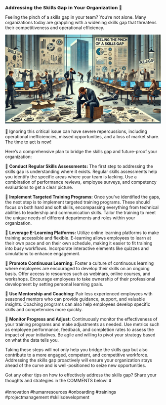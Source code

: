 𝗔𝗱𝗱𝗿𝗲𝘀𝘀𝗶𝗻𝗴 𝘁𝗵𝗲 𝗦𝗸𝗶𝗹𝗹𝘀 𝗚𝗮𝗽 𝗶𝗻 𝗬𝗼𝘂𝗿 𝗢𝗿𝗴𝗮𝗻𝗶𝘇𝗮𝘁𝗶𝗼𝗻 🚀

Feeling the pinch of a skills gap in your team? You’re not alone. Many organizations today are grappling with a widening skills gap that threatens their competitiveness and operational efficiency.

![skills gap](./images/032-skills.png)

📌 Ignoring this critical issue can have severe repercussions, including operational inefficiencies, missed opportunities, and a loss of market share. The time to act is now!

Here’s a comprehensive plan to bridge the skills gap and future-proof your organization:

🎯 **Conduct Regular Skills Assessments:** The first step to addressing the skills gap is understanding where it exists. Regular skills assessments help you identify the specific areas where your team is lacking. Use a combination of performance reviews, employee surveys, and competency evaluations to get a clear picture.

🎯 **Implement Targeted Training Programs:** Once you've identified the gaps, the next step is to implement targeted training programs. These should focus on both hard and soft skills, encompassing everything from technical abilities to leadership and communication skills. Tailor the training to meet the unique needs of different departments and roles within your organization.

🎯 **Leverage E-Learning Platforms:** Utilize online learning platforms to make training accessible and flexible. E-learning allows employees to learn at their own pace and on their own schedule, making it easier to fit training into busy workflows. Incorporate interactive elements like quizzes and simulations to enhance engagement.

🎯 **Promote Continuous Learning:** Foster a culture of continuous learning where employees are encouraged to develop their skills on an ongoing basis. Offer access to resources such as webinars, online courses, and workshops. Encourage employees to take ownership of their professional development by setting personal learning goals.

🎯 **Use Mentorship and Coaching:** Pair less experienced employees with seasoned mentors who can provide guidance, support, and valuable insights. Coaching programs can also help employees develop specific skills and competencies more quickly.

🎯 **Monitor Progress and Adjust:** Continuously monitor the effectiveness of your training programs and make adjustments as needed. Use metrics such as employee performance, feedback, and completion rates to assess the impact of your initiatives. Be agile and willing to pivot your strategy based on what the data tells you.

Taking these steps will not only help you bridge the skills gap but also contribute to a more engaged, competent, and competitive workforce. Addressing the skills gap proactively will ensure your organization stays ahead of the curve and is well-positioned to seize new opportunities.

Got any other tips on how to effectively address the skills gap? Share your thoughts and strategies in the COMMENTS below! ⬇️

#innovation #humanresources #onboarding #trainings #projectmanagement #skillsdevelopment